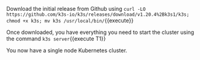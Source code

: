 Download the initial release from Github using `curl -LO https://github.com/k3s-io/k3s/releases/download/v1.20.4%2Bk3s1/k3s; chmod +x k3s; mv k3s /usr/local/bin/`{{execute}}


Once downloaded, you have everything you need to start the cluster using the command `k3s server`{{execute T1}}

You now have a single node Kubernetes cluster.